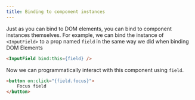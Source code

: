 ```yaml
---
title: Binding to component instances
---
```


Just as you can bind to DOM elements, you can bind to component instances themselves. For example, we can bind the instance of `<InputField>` to a prop named `field` in the same way we did when binding DOM Elements

```html
<InputField bind:this={field} />
```

Now we can programmatically interact with this component using `field`.

```html
<button on:click="{field.focus}">
    Focus field
</button>
```